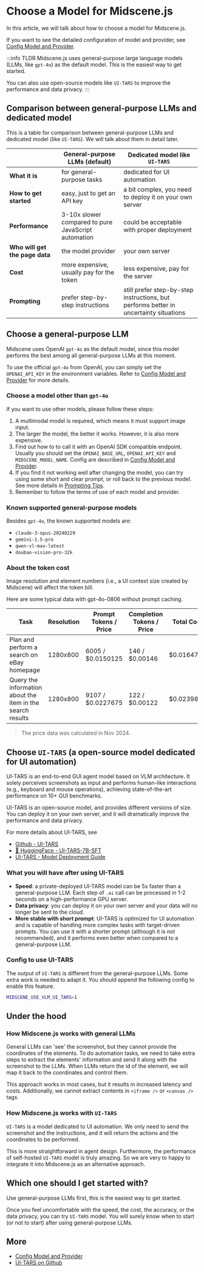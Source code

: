# Choose a Model for Midscene.js

In this article, we will talk about how to choose a model for Midscene.js.

If you want to see the detailed configuration of model and provider, see [Config Model and Provider](./model-provider).

:::info TLDR
Midscene.js uses general-purpose large language models (LLMs, like `gpt-4o`) as the default model. This is the easiest way to get started.

You can also use open-source models like `UI-TARS` to improve the performance and data privacy.
:::

## Comparison between general-purpose LLMs and dedicated model

This is a table for comparison between general-purpose LLMs and dedicated model (like `UI-TARS`). We will talk about them in detail later.

| | General-purpose LLMs (default) | Dedicated model like `UI-TARS` |
| --- | --- | --- | 
| **What it is** | for general-purpose tasks | dedicated for UI automation |
| **How to get started** | easy, just to get an API key | a bit complex, you need to deploy it on your own server |
| **Performance** | 3-10x slower compared to pure JavaScript automation | could be acceptable with proper deployment |
| **Who will get the page data** | the model provider | your own server |
| **Cost** | more expensive, usually pay for the token | less expensive, pay for the server |
| **Prompting** | prefer step-by-step instructions | still prefer step-by-step instructions, but performs better in uncertainty situations |

## Choose a general-purpose LLM

Midscene uses OpenAI `gpt-4o` as the default model, since this model performs the best among all general-purpose LLMs at this moment.

To use the official `gpt-4o` from OpenAI, you can simply set the `OPENAI_API_KEY` in the environment variables. Refer to [Config Model and Provider](./model-provider) for more details.

### Choose a model other than `gpt-4o`

If you want to use other models, please follow these steps:

1. A multimodal model is required, which means it must support image input.
1. The larger the model, the better it works. However, it is also more expensive.
1. Find out how to to call it with an OpenAI SDK compatible endpoint. Usually you should set the `OPENAI_BASE_URL`, `OPENAI_API_KEY` and `MIDSCENE_MODEL_NAME`. Config are described in [Config Model and Provider](./model-provider).
1. If you find it not working well after changing the model, you can try using some short and clear prompt, or roll back to the previous model. See more details in [Prompting Tips](./prompting-tips).
1. Remember to follow the terms of use of each model and provider.

### Known supported general-purpose models

Besides `gpt-4o`, the known supported models are:

- `claude-3-opus-20240229`
- `gemini-1.5-pro`
- `qwen-vl-max-latest`
- `doubao-vision-pro-32k`

### About the token cost

Image resolution and element numbers (i.e., a UI context size created by Midscene) will affect the token bill.

Here are some typical data with gpt-4o-0806 without prompt caching.

|Task | Resolution | Prompt Tokens / Price | Completion Tokens / Price | Total Cost |
|-----|------------|--------------|---------------|-----------------|
|Plan and perform a search on eBay homepage| 1280x800 | 6005 / $0.0150125 |146 / $0.00146| $0.0164725 |
|Query the information about the item in the search results| 1280x800 | 9107 / $0.0227675 | 122 / $0.00122 | $0.0239875 |

> The price data was calculated in Nov 2024.

## Choose `UI-TARS` (a open-source model dedicated for UI automation)

UI-TARS is an end-to-end GUI agent model based on VLM architecture. It solely perceives screenshots as input and performs human-like interactions (e.g., keyboard and mouse operations), achieving state-of-the-art performance on 10+ GUI benchmarks.

UI-TARS is an open-source model, and provides different versions of size. You can deploy it on your own server, and it will dramatically improve the performance and data privacy.

For more details about UI-TARS, see
* [Github - UI-TARS](https://github.com/bytedance/ui-tars)
* [🤗 HuggingFace - UI-TARS-7B-SFT](https://huggingface.co/bytedance-research/UI-TARS-7B-SFT)
* [UI-TARS - Model Deployment Guide](https://juniper-switch-f10.notion.site/UI-TARS-Model-Deployment-Guide-17b5350241e280058e98cea60317de71)

### What you will have after using UI-TARS

- **Speed**: a private-deployed UI-TARS model can be 5x faster than a general-purpose LLM. Each step of `.ai` call can be processed in 1-2 seconds on a high-performance GPU server.
- **Data privacy**: you can deploy it on your own server and your data will no longer be sent to the cloud.
- **More stable with short prompt**: ⁠UI-TARS is optimized for UI automation and is capable of handling more complex tasks with target-driven prompts. You can use it with a shorter prompt (although it is not recommended), and it performs even better when compared to a general-purpose LLM.

### Config to use UI-TARS

The output of `UI-TARS` is different from the general-purpose LLMs. Some extra work is needed to adapt it. You should append the following config to enable this feature.

```bash
MIDSCENE_USE_VLM_UI_TARS=1
```

## Under the hood

### How Midscene.js works with general LLMs

General LLMs can 'see' the screenshot, but they cannot provide the coordinates of the elements. To do automation tasks, we need to take extra steps to extract the elements' information and send it along with the screenshot to the LLMs. When LLMs return the id of the element, we will map it back to the coordinates and control them.

This approach works in most cases, but it results in increased latency and costs. Additionally, we cannot extract contents in `<iframe />` or `<canvas />` tags.

### How Midscene.js works with `UI-TARS`

`UI-TARS` is a model dedicated to UI automation. We only need to send the screenshot and the instructions, and it will return the actions and the coordinates to be performed. 

This is more straightforward in agent design. Furthermore, the performance of self-hosted `UI-TARS` model is truly amazing. So we are very to happy to integrate it into Midscene.js as an alternative approach.

## Which one should I get started with?

Use general-purpose LLMs first, this is the easiest way to get started.

Once you feel uncomfortable with the speed, the cost, the accuracy, or the data privacy, you can try `UI-TARS` model. You will surely know when to start (or not to start) after using general-purpose LLMs.

## More

* [Config Model and Provider](./model-provider)
* [UI-TARS on Github](https://github.com/bytedance/ui-tars)

